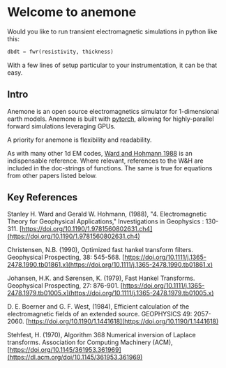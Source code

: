 # Welcome to anemone

Would you like to run transient electromagnetic simulations in python like this:
```python
dbdt = fwr(resistivity, thickness)
```
With a few lines of setup particular to your instrumentation, it can be that easy.

## Intro

Anemone is an open source electromagnetics simulator for 1-dimensional earth models.
Anemone is built with [pytorch](https://pytorch.org/), allowing for highly-parallel forward simulations leveraging GPUs.

A priority for anemone is flexibility and readability.

As with many other 1d EM codes, [Ward and Hohmann 1988](https://doi.org/10.1190/1.9781560802631.ch4
) is an indispensable reference. 
Where relevant, references to the W&H are included in the doc-strings of functions. The same is true for equations from other papers listed below.


## Key References

Stanley H. Ward and Gerald W. Hohmann, (1988), "4. Electromagnetic Theory for Geophysical Applications," Investigations in Geophysics : 130-311. [https://doi.org/10.1190/1.9781560802631.ch4](https://doi.org/10.1190/1.9781560802631.ch4)

Christensen, N.B. (1990), Optimized fast hankel transform filters. Geophysical Prospecting, 38: 545-568. [https://doi.org/10.1111/j.1365-2478.1990.tb01861.x](https://doi.org/10.1111/j.1365-2478.1990.tb01861.x)

Johansen, H.K. and Sørensen, K. (1979), Fast Hankel Transforms. Geophysical Prospecting, 27: 876-901. [https://doi.org/10.1111/j.1365-2478.1979.tb01005.x](https://doi.org/10.1111/j.1365-2478.1979.tb01005.x)

D. E. Boerner and G. F. West, (1984), Efficient calculation of the electromagnetic fields of an extended source. GEOPHYSICS 49: 2057-2060.
[https://doi.org/10.1190/1.1441618](https://doi.org/10.1190/1.1441618)

Stehfest, H. (1970), Algorithm 368 Numerical inversion of Laplace transforms. Association for Computing Machinery (ACM), [https://doi.org/10.1145/361953.361969](https://dl.acm.org/doi/10.1145/361953.361969)